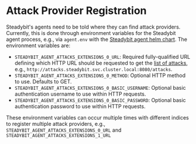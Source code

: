 # Attack Provider Registration

Steadybit's agents need to be told where they can find attack providers. Currently, this is done through environment variables for the Steadybit agent process,
e.g., via `agent.env` with the [Steadybit agent helm chart](https://github.com/steadybit/helm-charts/tree/main/charts/steadybit-agent). The environment
variables are:

- `STEADYBIT_AGENT_ATTACKS_EXTENSIONS_0_URL`: Required fully-qualified URL defining which HTTP URL should be requested to get
  the [list of attacks](./attack-api.md#attack-list), e.g., `http://attacks.steadybit.svc.cluster.local:8080/attacks`.
- `STEADYBIT_AGENT_ATTACKS_EXTENSIONS_0_METHOD`: Optional HTTP method to use. Defaults to GET.
- `STEADYBIT_AGENT_ATTACKS_EXTENSIONS_0_BASIC_USERNAME`: Optional basic authentication username to use within HTTP requests.
- `STEADYBIT_AGENT_ATTACKS_EXTENSIONS_0_BASIC_PASSWORD`: Optional basic authentication password to use within HTTP requests.

These environment variables can occur multiple times with different indices to register multiple attack providers,
e.g., `STEADYBIT_AGENT_ATTACKS_EXTENSIONS_0_URL` and `STEADYBIT_AGENT_ATTACKS_EXTENSIONS_1_URL`